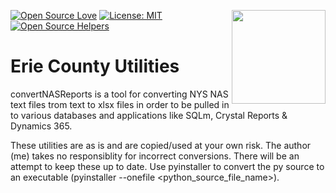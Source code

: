 [![Open Source Love](https://badges.frapsoft.com/os/v1/open-source.svg?v=103)](https://github.com/ellerbrock/open-source-badges/)
[<img align="right" width="150" src="assets/join-slack-team.png">](https://join.slack.com/t/firstcontributors/shared_invite/enQtMzE1MTYwNzI3ODQ0LTZiMDA2OGI2NTYyNjM1MTFiNTc4YTRhZTg4OWZjMzA0ZWZmY2UxYzVkMzI1ZmVmOWI4ODdkZWQwNTM2NDVmNjY)
[![License: MIT](https://img.shields.io/badge/License-MIT-green.svg)](https://opensource.org/licenses/MIT)
[![Open Source Helpers](https://www.codetriage.com/roshanjossey/first-contributions/badges/users.svg)](https://www.codetriage.com/roshanjossey/first-contributions)


# Erie County Utilities

convertNASReports is a tool for converting NYS NAS text files trom text to xlsx files in order to be pulled in to various databases and applications like SQLm, Crystal Reports & Dynamics 365.

These utilities are as is and are copied/used at your own risk.  The author (me) takes no responsiblity for incorrect conversions.  There will be an attempt to keep these up to date.  Use pyinstaller to convert the py source to an executable (pyinstaller --onefile <python_source_file_name>).
